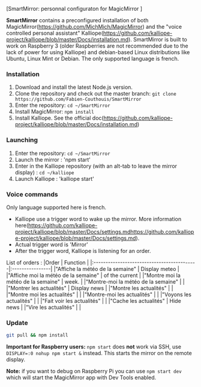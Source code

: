  [SmartMirror: personnal configuraton for MagicMirror ]


**SmartMirror** contains a preconfigured installation of both MagicMirror(https://github.com/MichMich/MagicMirror) and the 
"voice controlled personal assistant" Kalliope(https://github.com/kalliope-project/kalliope/blob/master/Docs/installation.md).
SmartMirror is built to work on Raspberry 3 (older Raspberries are not recommended due to the lack of power for using Kalliope) and debian-based Linux distributions like Ubuntu,
Linux Mint or Debian. The only supported language is french.


### Installation

1. Download and install the latest Node.js version.
2. Clone the repository and check out the master branch: `git clone https://github.com/Fabien-Couthouis/SmartMirror`
3. Enter the repository: `cd ~/SmartMirror`
4. Install MagicMirror: `npm install`
5. Install Kalliope. See the official doc(https://github.com/kalliope-project/kalliope/blob/master/Docs/installation.md)

### Launching
1. Enter the repository: `cd ~/SmartMirror`
2. Launch the mirror : 'npm start'
3. Enter in the Kalliope repository (with an alt-tab to leave the mirror display) : `cd ~/kalliope`
4. Launch Kalliope : 'kalliope start'

### Voice commands
Only language supported here is french.
- Kalliope use a trigger word to wake up the mirror. More information here(https://github.com/kalliope-project/kalliope/blob/master/Docs/settings.mdhttps://github.com/kalliope-project/kalliope/blob/master/Docs/settings.md).
- Actual trigger word is 'Mirror'
- After the trigger word, Kalliope is listening for an order.

List of orders :
|Order                                       | Function        |
|:-------------------------------------------|:----------------|
|"Affiche la météo de la semaine"            | Display meteo   |
|"Affiche moi la météo de la semaine"        | of the current  | 
|"Montre moi la météo de la semaine"         | week.           |
|"Montre-moi la météo de la semaine"         |                 |
|"Montrer les actualités"                    | Display news    |
|"Montre les actualités"                     |                 |
|"Montre moi les actualités"                 |                 |
|"Montre-moi les actualités"                 |                 |
|"Voyons les actualités"                     |                 |
|"Fait voir les actualités"                  |                 |
|"Cache les actualités"                      | Hide news       |
|"Vire les actualités"                       |                 |




### Update


```bash
git pull && npm install
```

**Important for Raspberry users:** `npm start` does **not** work via SSH, use `DISPLAY=:0 nohup npm start &` instead. This starts the mirror on the remote display.

**Note:** if you want to debug on Raspberry Pi you can use `npm start dev` which will start the MagicMirror app with Dev Tools enabled.

